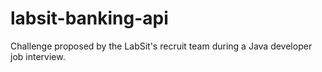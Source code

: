 # labsit-banking-api
Challenge proposed by the LabSit's recruit team during a Java developer job interview.
